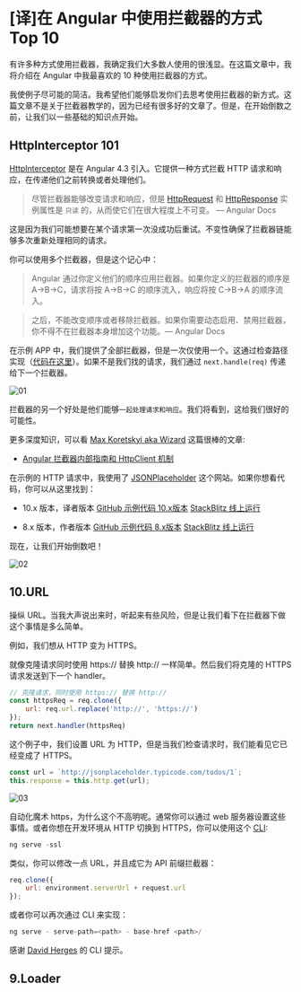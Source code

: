 # [译]在 Angular 中使用拦截器的方式 Top 10

有许多种方式使用拦截器，我确定我们大多数人使用的很浅显。在这篇文章中，我将介绍在 Angular 中我最喜欢的 10 种使用拦截器的方式。

我使例子尽可能的简洁。我希望他们能够启发你们去思考使用拦截器的新方式。这篇文章不是关于拦截器教学的，因为已经有很多好的文章了。但是，在开始倒数之前，让我们以一些基础的知识点开始。

## HttpInterceptor 101

[HttpInterceptor](https://angular.io/api/common/http/HttpInterceptor) 是在 Angular 4.3 引入。它提供一种方式拦截 HTTP 请求和响应，在传递他们之前转换或者处理他们。

> 尽管拦截器能够改变请求和响应，但是 [HttpRequest](https://angular.io/api/common/http/HttpRequest) 和 [HttpResponse](https://angular.io/api/common/http/HttpResponse) 实例属性是 `只读` 的，从而使它们在很大程度上不可变。 — Angular Docs

这是因为我们可能想要在某个请求第一次没成功后重试。不变性确保了拦截器链能够多次重新处理相同的请求。

你可以使用多个拦截器，但是这个记心中：

> Angular 通过你定义他们的顺序应用拦截器。如果你定义的拦截器的顺序是 A->B->C，请求将按 A->B->C 的顺序流入，响应将按 C->B->A 的顺序流入。

> 之后，不能改变顺序或者移除拦截器。如果你需要动态启用、禁用拦截器，你不得不在拦截器本身增加这个功能。— Angular Docs

在示例 APP 中，我们提供了全部拦截器，但是一次仅使用一个。这通过检查路径实现（[代码在这里](https://github.com/melcor76/interceptors/blob/172be0444d505c6164ff506ab311a4966ce8c78f/src/app/interceptors/auth.interceptor.ts#L30)）。如果不是我们找的请求，我们通过 `next.handle(req)` 传递给下一个拦截器。

![01](xxx)

拦截器的另一个好处是他们能够`一起处理请求和响应`。我们将看到，这给我们很好的可能性。

更多深度知识，可以看 [Max Koretskyi aka Wizard](https://medium.com/u/bd29063a4857?source=post_page-----db450f8a62d6--------------------------------)  这篇很棒的文章:

- [Angular 拦截器内部指南和 HttpClient 机制](https://medium.com/angular-in-depth/insiders-guide-into-interceptors-and-httpclient-mechanics-in-angular-103fbdb397bf)

在示例的 HTTP 请求中，我使用了 [JSONPlaceholder](https://jsonplaceholder.typicode.com/) 这个网站。如果你想看代码，你可以从这里找到：

- 10.x 版本，译者版本
[GitHub 示例代码 10.x版本](https://github.com/)
[StackBlitz 线上运行](https://stackblitz.com/github/)

- 8.x 版本，作者版本
[GitHub 示例代码 8.x版本](https://github.com/melcor76/interceptors)
[StackBlitz 线上运行](https://stackblitz.com/github/melcor76/interceptors)

现在，让我们开始倒数吧！

![02](xxx)

## 10.URL

操纵 URL。当我大声说出来时，听起来有些风险，但是让我们看下在拦截器下做这个事情是多么简单。

例如，我们想从 HTTP 变为 HTTPS。

就像克隆请求同时使用 https:// 替换 http:// 一样简单。然后我们将克隆的 HTTPS 请求发送到下一个 handler。

```js
// 克隆请求，同时使用 https:// 替换 http://
const httpsReq = req.clone({
    url: req.url.replace('http://', 'https://')
});
return next.handler(httpsReq)
```

这个例子中，我们设置 URL 为 HTTP，但是当我们检查请求时，我们能看见它已经变成了 HTTPS。

```js
const url = `http://jsonplaceholder.typicode.com/todos/1`;
this.response = this.http.get(url);
```

![03](xxx)

自动化魔术 https，为什么这个不高明呢。通常你可以通过 web 服务器设置这些事情。或者你想在开发环境从 HTTP 切换到 HTTPS，你可以使用这个 [CLI](https://angular.io/cli/serve):


```js
ng serve -ssl
```

类似，你可以修改一点 URL，并且成它为 API 前缀拦截器：

```js
req.clone({
    url: environment.serverUrl + request.url
});
```

或者你可以再次通过 CLI 来实现：

```js
ng serve - serve-path=<path> - base-href <path>/
```

感谢 [David Herges](https://medium.com/u/d91c7d086b4b?source=post_page-----db450f8a62d6--------------------------------) 的 CLI 提示。

## 9.Loader